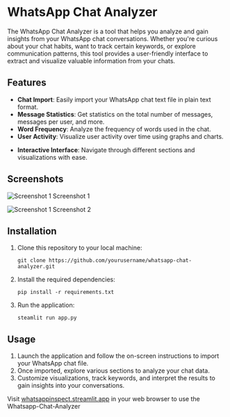 # WhatsApp Chat Analyzer

The WhatsApp Chat Analyzer is a tool that helps you analyze and gain insights from your WhatsApp chat conversations. Whether you're curious about your chat habits, want to track certain keywords, or explore communication patterns, this tool provides a user-friendly interface to extract and visualize valuable information from your chats.

## Features

- **Chat Import**: Easily import your WhatsApp chat text file in plain text format.
- **Message Statistics**: Get statistics on the total number of messages, messages per user, and more.
- **Word Frequency**: Analyze the frequency of words used in the chat.
- **User Activity**: Visualize user activity over time using graphs and charts.
<!-- - **Keyword Tracking**: Track specific keywords or phrases and view their occurrences.
- **Sentiment Analysis**: Gain insights into the sentiment of messages using natural language processing. -->
- **Interactive Interface**: Navigate through different sections and visualizations with ease.

## Screenshots
![Screenshot 1](screenshots/ss1.png)
Screenshot 1

![Screenshot 1](screenshots/ss2.png)
Screenshot 2

## Installation

1. Clone this repository to your local machine:

   ```git clone https://github.com/yourusername/whatsapp-chat-analyzer.git```
2. Install the required dependencies:


   ```pip install -r requirements.txt```

3. Run the application:

    ```steamlit run app.py```

## Usage
1. Launch the application and follow the on-screen instructions to import your WhatsApp chat file.
2. Once imported, explore various sections to analyze your chat data.
3. Customize visualizations, track keywords, and interpret the results to gain insights into your conversations.

Visit [whatsappinspect.streamlit.app](https://whatsappinspect.streamlit.app/) in your web browser to use the Whatsapp-Chat-Analyzer

